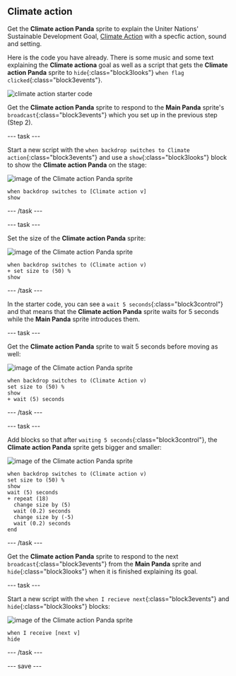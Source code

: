 ## Climate action

Get the **Climate action Panda** sprite to explain the Uniter Nations' Sustainable Development Goal, [Climate Action](https://www.undp.org/content/undp/en/home/sustainable-development-goals/goal-13-climate-action.html) with a specfic action, sound and setting.

Here is the code you have already. There is some music and some text explaining the **Climate actiona** goal as well as a script that gets the **Climate action Panda** sprite to `hide`{:class="block3looks"} `when flag clicked`{:class="block3events"}.

![climate action starter code](images/climateaction_startercode.png)

Get the **Climate action Panda** sprite to respond to the **Main Panda** sprite's `broadcast`{:class="block3events"} which you set up in the previous step (Step 2).

--- task ---

Start a new script with the `when backdrop switches to Climate action`{:class="block3events"} and use a `show`{:class="block3looks"} block to show the **Climate action Panda** on the stage:

![image of the Climate action Panda sprite](images/climateactionpanda-sprite.png)

```blocks3
when backdrop switches to [Climate action v]
show
```

--- /task ---

--- task ---

Set the size of the **Climate action Panda** sprite:

![image of the Climate action Panda sprite](images/climateactionpanda-sprite.png)

```blocks3
when backdrop switches to (Climate action v)
+ set size to (50) %
show
```

--- /task ---

In the starter code, you can see a `wait 5 seconds`{:class="block3control"} and that means that the **Climate action Panda** sprite waits for 5 seconds while the **Main Panda** sprite introduces them.

--- task ---

Get the **Climate action Panda** sprite to wait 5 seconds before moving as well:

![image of the Climate action Panda sprite](images/climateactionpanda-sprite.png)

```blocks3
when backdrop switches to (Climate Action v)
set size to (50) %
show
+ wait (5) seconds
```
--- /task ---

--- task ---

Add blocks so that after `waiting 5 seconds`{:class="block3control"}, the **Climate action Panda** sprite gets bigger and smaller:

![image of the Climate action Panda sprite](images/climateactionpanda-sprite.png)

```blocks3
when backdrop switches to (Climate action v)
set size to (50) %
show
wait (5) seconds
+ repeat (18)
  change size by (5)
  wait (0.2) seconds
  change size by (-5)
  wait (0.2) seconds
end
```

--- /task ---

Get the **Climate action Panda** sprite to respond to the next `broadcast`{:class="block3events"} from the **Main Panda** sprite and `hide`{:class="block3looks"} when it is finished explaining its goal.

--- task ---

Start a new script with the `when I recieve next`{:class="block3events"} and `hide`{:class="block3looks"} blocks:

![image of the Climate action Panda sprite](images/climateactionpanda-sprite.png)

```blocks3
when I receive [next v]
hide
```

--- /task ---

--- save ---
